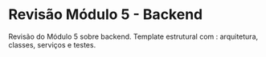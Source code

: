 # Revisão Módulo 5 - Backend
Revisão do Módulo 5  sobre backend. Template estrutural com : arquitetura, classes, serviços e testes.
